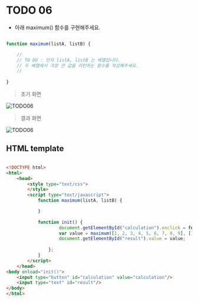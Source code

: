 ﻿TODO 06
========

* 아래 maximum() 함수를 구현해주세요.

```javascript

function maximum(listA, listB) {

	//
	// TO DO : 인자 listA, listB 는 배열입니다. 
	// 두 배열에서 가장 큰 값을 리턴하는 함수를 작성해주세요.
	//
	
}		

```

> 초기 화면

![TODO06](https://github.com/ByungChangYoo/clipsoft/blob/master/javascript/06/todo/images/todo_06.png)


>  결과 화면

![TODO06](https://github.com/ByungChangYoo/clipsoft/blob/master/javascript/06/todo/images/todo_06_result.png)

## HTML template

```html

<!DOCTYPE html> 
<html>
	<head>
		<style type="text/css">
		</style>
		<script type="text/javascript">
			function maximum(listA, listB) {

			}
			
			function init() {
					document.getElementById("calculation").onclick = function() {
					var value = maximum([1, 2, 3, 4, 5, 6, 7, 8, 9], [10, 11, 12, 13, 14, 15, 16, 17, 18, 19]);
					document.getElementById("result").value = value;
					
				};
			}			
		</script>
	</head>
<body onload="init()">               
	<input type="button" id="calculation" value="calculation"/>        
	<input type="text" id="result"/> 
</body>
</html>

```
